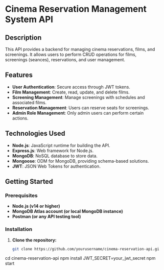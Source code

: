 # Cinema Reservation Management System API

## **Description**
This API provides a backend for managing cinema reservations, films, and screenings. It allows users to perform CRUD operations for films, screenings (seances), reservations, and user management.

## **Features**
- **User Authentication**: Secure access through JWT tokens.
- **Film Management**: Create, read, update, and delete films.
- **Screening Management**: Manage screenings with schedules and associated films.
- **Reservation Management**: Users can reserve seats for screenings.
- **Admin Role Management**: Only admin users can perform certain actions.

## **Technologies Used**
- **Node.js**: JavaScript runtime for building the API.
- **Express.js**: Web framework for Node.js.
- **MongoDB**: NoSQL database to store data.
- **Mongoose**: ODM for MongoDB, providing schema-based solutions.
- **JWT**: JSON Web Tokens for authentication.

## **Getting Started**

### **Prerequisites**
- **Node.js (v14 or higher)**
- **MongoDB Atlas account (or local MongoDB instance)**
- **Postman (or any API testing tool)**

### **Installation**
1. **Clone the repository:**
   ```bash
   git clone https://github.com/yourusername/cinema-reservation-api.git
  cd cinema-reservation-api
  npm install
  JWT_SECRET=your_jwt_secret
  npm start
  ```
